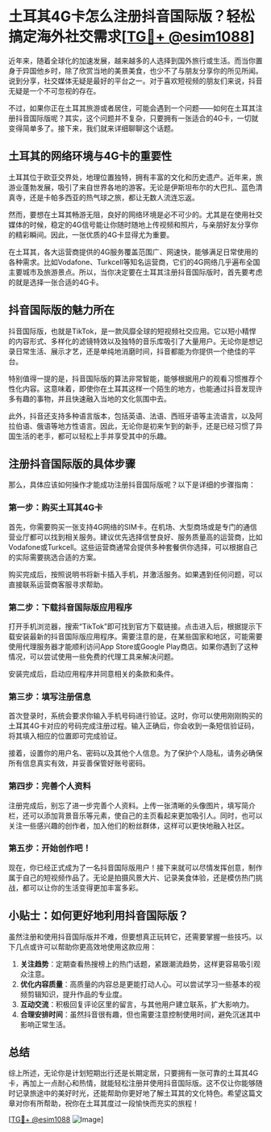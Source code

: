 # 土耳其4G卡怎么注册抖音国际版？轻松搞定海外社交需求[[TG💪+ @esim1088](https://t.me/s/esim1088)]

近年来，随着全球化的加速发展，越来越多的人选择到国外旅行或生活。而当你置身于异国他乡时，除了欣赏当地的美景美食，也少不了与朋友分享你的所见所闻。说到分享，社交媒体无疑是最好的平台之一。对于喜欢短视频的朋友们来说，抖音无疑是一个不可忽视的存在。

不过，如果你正在土耳其旅游或者居住，可能会遇到一个问题——如何在土耳其注册抖音国际版呢？其实，这个问题并不复杂，只要拥有一张适合的4G卡，一切就变得简单多了。接下来，我们就来详细聊聊这个话题。

## 土耳其的网络环境与4G卡的重要性

土耳其位于欧亚交界处，地理位置独特，拥有丰富的文化和历史遗产。近年来，旅游业蓬勃发展，吸引了来自世界各地的游客。无论是伊斯坦布尔的大巴扎、蓝色清真寺，还是卡帕多西亚的热气球之旅，都让无数人流连忘返。

然而，要想在土耳其畅游无阻，良好的网络环境是必不可少的。尤其是在使用社交媒体的时候，稳定的4G信号能让你随时随地上传视频和照片，与亲朋好友分享你的精彩瞬间。因此，一张优质的4G卡显得尤为重要。

在土耳其，各大运营商提供的4G服务覆盖范围广、网速快，能够满足日常使用的各种需求。比如Vodafone、Turkcell等知名运营商，它们的4G网络几乎遍布全国主要城市及旅游景点。所以，当你决定要在土耳其注册抖音国际版时，首先要考虑的就是选择一张合适的4G卡。

## 抖音国际版的魅力所在

抖音国际版，也就是TikTok，是一款风靡全球的短视频社交应用。它以短小精悍的内容形式、多样化的滤镜特效以及独特的音乐库吸引了大量用户。无论你是想记录日常生活、展示才艺，还是单纯地消磨时间，抖音都能为你提供一个绝佳的平台。

特别值得一提的是，抖音国际版的算法非常智能，能够根据用户的观看习惯推荐个性化内容。这意味着，即使你在土耳其这样一个陌生的地方，也能通过抖音发现许多有趣的事物，并且快速融入当地的文化氛围中去。

此外，抖音还支持多种语言版本，包括英语、法语、西班牙语等主流语言，以及阿拉伯语、俄语等地方性语言。因此，无论你是初来乍到的新手，还是已经习惯了异国生活的老手，都可以轻松上手并享受其中的乐趣。

## 注册抖音国际版的具体步骤

那么，具体应该如何操作才能成功注册抖音国际版呢？以下是详细的步骤指南：

### 第一步：购买土耳其4G卡

首先，你需要购买一张支持4G网络的SIM卡。在机场、大型商场或是专门的通信营业厅都可以找到相关服务。建议优先选择信誉良好、服务质量高的运营商，比如Vodafone或Turkcell。这些运营商通常会提供多种套餐供你选择，可以根据自己的实际需要挑选合适的方案。

购买完成后，按照说明书将新卡插入手机，并激活服务。如果遇到任何问题，可以直接联系运营商客服寻求帮助。

### 第二步：下载抖音国际版应用程序

打开手机浏览器，搜索“TikTok”即可找到官方下载链接。点击进入后，根据提示下载安装最新的抖音国际版应用程序。需要注意的是，在某些国家和地区，可能需要使用代理服务器才能顺利访问App Store或Google Play商店。如果你遇到了这种情况，可以尝试使用一些免费的代理工具来解决问题。

安装完成后，启动应用程序并同意相关的条款和条件。

### 第三步：填写注册信息

首次登录时，系统会要求你输入手机号码进行验证。这时，你可以使用刚刚购买的土耳其4G卡对应的号码完成注册过程。输入正确后，你会收到一条短信验证码，将其填入相应的位置即可完成验证。

接着，设置你的用户名、密码以及其他个人信息。为了保护个人隐私，请务必确保所有信息真实有效，并妥善保管好账号密码。

### 第四步：完善个人资料

注册完成后，别忘了进一步完善个人资料。上传一张清晰的头像图片，填写简介栏，还可以添加背景音乐等元素，使自己的主页看起来更加吸引人。同时，也可以关注一些感兴趣的创作者，加入他们的粉丝群体，这样可以更快地融入社区。

### 第五步：开始创作吧！

现在，你已经正式成为了一名抖音国际版用户！接下来就可以尽情发挥创意，制作属于自己的短视频作品了。无论是拍摄风景大片、记录美食体验，还是模仿热门挑战，都可以让你的生活变得更加丰富多彩。

## 小贴士：如何更好地利用抖音国际版？

虽然注册和使用抖音国际版并不难，但要想真正玩转它，还需要掌握一些技巧。以下几点或许可以帮助你更高效地使用这款应用：

1. **关注趋势**：定期查看热搜榜上的热门话题，紧跟潮流趋势，这样更容易吸引观众注意。
2. **优化内容质量**：高质量的内容总是更能打动人心。可以尝试学习一些基本的视频剪辑知识，提升作品的专业度。
3. **互动交流**：积极回复评论区里的留言，与其他用户建立联系，扩大影响力。
4. **合理安排时间**：虽然抖音很有趣，但也需要注意控制使用时间，避免沉迷其中影响正常生活。

## 总结

综上所述，无论你是计划短期出行还是长期定居，只要拥有一张可靠的土耳其4G卡，再加上一点耐心和热情，就能轻松注册并使用抖音国际版。这不仅让你能够随时记录旅途中的美好时光，还能帮助你更好地了解土耳其的文化特色。希望这篇文章对你有所帮助，祝你在土耳其度过一段愉快而充实的旅程！

[[TG💪+ @esim1088](https://t.me/s/esim1088) ![Image](https://i.postimg.cc/4NQfJmqS/Snipaste-2025-05-13-00-14-12.png)]